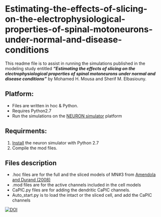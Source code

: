 # Estimating-the-effects-of-slicing-on-the-electrophysiological-properties-of-spinal-motoneurons-under-normal-and-disease-conditions
This readme file is to assist in running the simulations published in the modeling study entitled <b><i>“Estimating the effects of slicing on the electrophysiological properties of spinal motoneurons under normal and disease conditions”</i></b> by Mohamed H. Mousa and Sherif M. Elbasiouny.

## Platform:
* Files are written in hoc & Python. 
* Requires Python2.7
* Run the simulations on the  [NEURON simulator](https://neuron.yale.edu/neuron/what_is_neuron) platform

## Requirments:
1. [Install](https://www.neuron.yale.edu/neuron/static/py_doc/programming/python.html) the neuron simulator with Python 2.7 
2. Compile the mod files.

## Files description
* .hoc files are for the full and the sliced models of MN#3 from [Amendola and Durand (2008)](https://onlinelibrary.wiley.com/doi/full/10.1002/cne.21818)
* .mod files are for the active channels included in the cell models
* CaPIC.py files are for adding the dendritic CaPIC channels.
* Auto_start.py is to load the intact or the sliced cell, and add the CaPIC channels


[![DOI](https://zenodo.org/badge/293670752.svg)](https://zenodo.org/badge/latestdoi/293670752)

